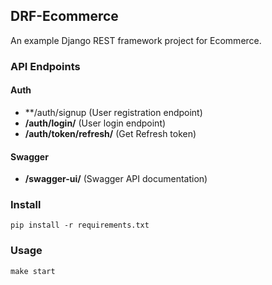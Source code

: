 ## DRF-Ecommerce

An example Django REST framework project for Ecommerce. 

### API Endpoints

#### Auth

* **/auth/signup (User registration endpoint)
* **/auth/login/** (User login endpoint)
* **/auth/token/refresh/** (Get Refresh token)


#### Swagger

* **/swagger-ui/** (Swagger API documentation)

### Install 

    pip install -r requirements.txt

### Usage
    make start


